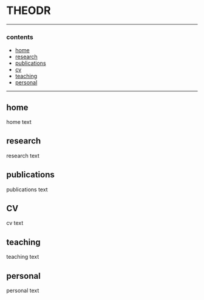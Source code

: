 # THEODR

----------

### contents


- [home](#home)
- [research](#research)
- [publications](#publications)
- [cv](#cv)
- [teaching](#teaching)
- [personal](#personal)


----------

## home

home text


## research

research text


## publications

publications text


## CV

cv text


## teaching

teaching text


## personal

personal text
